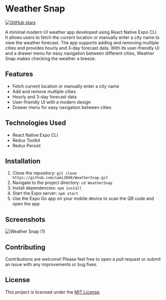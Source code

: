 # Weather Snap

[![GitHub stars](https://img.shields.io/github/stars/sami3898/WeatherSnap.svg?style=social)](https://github.com/sami3898/WeatherSnap)

A minimal modern UI weather app developed using React Native Expo CLI. It allows users to fetch the current location or manually enter a city name to view the weather forecast. The app supports adding and removing multiple cities and provides hourly and 3-day forecast data. With its user-friendly UI and a drawer menu for easy navigation between different cities, Weather Snap makes checking the weather a breeze.

## Features

- Fetch current location or manually enter a city name
- Add and remove multiple cities
- Hourly and 3-day forecast data
- User-friendly UI with a modern design
- Drawer menu for easy navigation between cities

## Technologies Used

- React Native Expo CLI
- Redux Toolkit
- Redux Persist

## Installation

1. Clone the repository: `git clone https://github.com/sami3898/WeatherSnap.git`
2. Navigate to the project directory: `cd WeatherSnap`
3. Install dependencies: `npm install`
4. Start the Expo server: `npm start`
5. Use the Expo Go app on your mobile device to scan the QR code and open the app

## Screenshots
![Weather Snap (1)](https://github.com/sami3898/WeatherSnap/assets/32996863/771ba18c-18ab-45bd-8c7a-cab5dfc13d28)

## Contributing

Contributions are welcome! Please feel free to open a pull request or submit an issue with any improvements or bug fixes.

## License

This project is licensed under the [MIT License](LICENSE).
